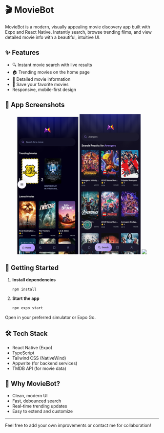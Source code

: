 # 🎬 MovieBot

MovieBot is a modern, visually appealing movie discovery app built with Expo and React Native. Instantly search, browse trending films, and view detailed movie info with a beautiful, intuitive UI.

## ✨ Features

- 🔍 Instant movie search with live results
- 🏠 Trending movies on the home page
- 📄 Detailed movie information
- 💾 Save your favorite movies
- Responsive, mobile-first design

## 📱 App Screenshots

<p align="center">
   <img src="assets/images/home.png" width="200"/>
   <img src="assets/images/search.png" width="200"/>
   <img src="assets/readmeImg/detail.png" width="200"/> 
</p>


## 🚀 Getting Started

1. **Install dependencies**

   ```bash
   npm install
   ```

2. **Start the app**
   ```bash
   npx expo start
   ```

Open in your preferred simulator or Expo Go.

## 🛠️ Tech Stack

- React Native (Expo)
- TypeScript
- Tailwind CSS (NativeWind)
- Appwrite (for backend services)
- TMDB API (for movie data)

## 🌟 Why MovieBot?

- Clean, modern UI
- Fast, debounced search
- Real-time trending updates
- Easy to extend and customize

---

Feel free to add your own improvements or contact me for collaboration!
